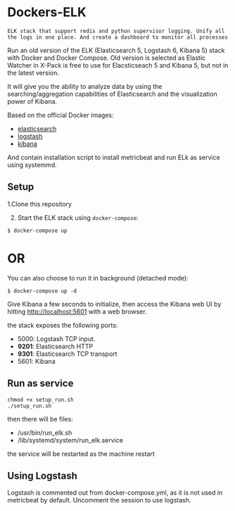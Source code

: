 # Dockers-ELK

`ELK stack that support redis and python supervisor logging. Unify all the logs in one place. And create a dashboard to monitor all processes`

Run an old version of the ELK (Elasticsearch 5, Logstash 6, Kibana 5) stack with Docker and Docker Compose.
Old version is selected as Elastic Watcher in X-Pack is free to use for Elacsticseach 5 and Kibana 5, but not in the latest version.

It will give you the ability to analyze data by using the searching/aggregation capabilities of Elasticsearch
and the visualization power of Kibana.

Based on the official Docker images:

* [elasticsearch](https://github.com/elastic/elasticsearch-docker)
* [logstash](https://github.com/elastic/logstash-docker)
* [kibana](https://github.com/elastic/kibana-docker)  

And contain installation script to install metricbeat and run ELk as service using systemmd.

## Setup 

 1.Clone this repository


2. Start the ELK stack using `docker-compose`:

```console
$ docker-compose up
```
# OR

You can also choose to run it in background (detached mode):

```console
$ docker-compose up -d
```

Give Kibana a few seconds to initialize, then access the Kibana web UI by hitting
[http://localhost:5601](http://localhost:5601) with a web browser.

the stack exposes the following ports:
* 5000: Logstash TCP input.
* **9201**: Elasticsearch HTTP
* **9301**: Elasticsearch TCP transport
* 5601: Kibana

## Run as service
```console
chmod +x setup_run.sh
./setup_run.sh
```
then there will be files:
- /usr/bin/run_elk.sh
- /lib/systemd/system/run_elk.service  

the service will be restarted as the machine restart

## Using Logstash
Logstash is commented out from docker-compose.yml, as it is not used in metricbeat by default.
Uncomment the session to use logstash.

